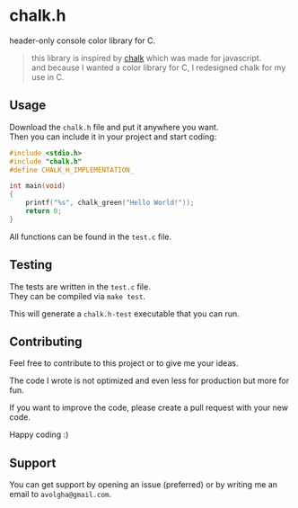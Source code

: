 # chalk.h

header-only console color library for C.

> this library is inspired by [chalk](https://github.com/chalk/chalk) which was made for javascript.  
> and because I wanted a color library for C, I redesigned chalk for my use in C.

## Usage

Download the `chalk.h` file and put it anywhere you want.  
Then you can include it in your project and start coding:

```c
#include <stdio.h>
#include "chalk.h"
#define CHALK_H_IMPLEMENTATION_

int main(void)
{
    printf("%s", chalk_green("Hello World!"));
    return 0;
}
```

All functions can be found in the `test.c` file.

## Testing

The tests are written in the `test.c` file.  
They can be compiled via `make test`.

This will generate a `chalk.h-test` executable that you can run.

## Contributing

Feel free to contribute to this project or to give me your ideas.

The code I wrote is not optimized and even less for production but more for fun.

If you want to improve the code, please create a pull request with your new code.

Happy coding :)

## Support

You can get support by opening an issue (preferred) or by writing me an email to `avolgha@gmail.com`.
